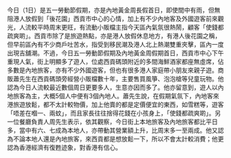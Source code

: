 今日（1日）是五一勞動節假期，亦是內地黃金周長假首日，即使間中有雨，但無阻港人放假到「後花園」西貢市中心的心情，加上有不少內地客及外國遊客前來觀光，人流較平時周末更旺，有流動小販檔主指今天區內氣氛很熱鬧，顧客「使錢都疏爽啲」。西貢市除了是旅遊熱點，亦是港人放假休息地方，有港人後花園之稱，但早前區內有不少商戶吐苦水，指受到移民潮及港人北上熱潮雙重夾擊，區內一度出現吉舖潮。不過，今日五一勞動節假期及內地黃金周假期首日，西貢市中心下午重現人氣，街上明顯多了遊人，位處西貢碼頭附近的多間海鮮酒家都座無虛席，佔多數是內地旅客，亦有不少外國遊客，但也有很多港人家庭帶小朋友來親子遊。商販蕭先生在西貢碼頭旁經營小販檔數十年，主要售買風箏、泡泡槍等兒童玩物。他認為今日人流較最近數個周日更要多人，生意亦因而多了。他亦留意到，遊人以內地旅客為主，大概5個人中便有3個內地人。蕭先生說，在假期氣氛下，內地客來港旅遊放鬆，都不太計較物價，加上他賣的都是定價便宜的東西，如雪糕等，遊客「唔差在嗰一、兩蚊」，而且家長往往捨得花錢在小孩身上，「使錢都疏爽啲」。另一位餐廳負責人周先生表示，依其觀察，今日街上本地旅客及內地旅客都比平日多，當中有六、七成為本地人，亦帶動其營業額上升，比周末多一至兩成。他又認為不論本地人還是內地旅客，來西貢都是想放鬆一下，所以不會太計較消費；他更認為香港經濟有復甦迹象，對香港有信心。